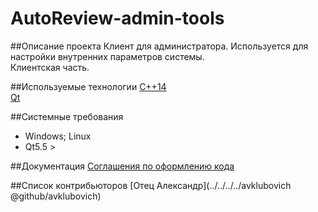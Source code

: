 # AutoReview-admin-tools

##Описание проекта
Клиент для администратора. Используется для настройки внутренних параметров системы.  
Клиентская часть.

##Используемые технологии
[C++14](https://ru.wikipedia.org/wiki/C%2B%2B14)  
[Qt](https://ru.wikipedia.org/wiki/Qt)

##Системные требования
* Windows; Linux
* Qt5.5 >

##Документация
[Соглашения по оформлению кода](https://drive.google.com/open?id=0B48GpktEZIksWjNjTmdWcW53Rnc)

##Список контрибьюторов
[Отец Александр](../../../../avklubovich @github/avklubovich) 